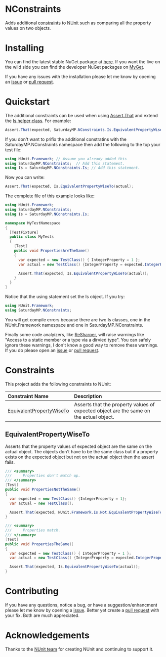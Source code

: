 # NConstraints
Adds additional [constraints](https://github.com/nunit/docs/wiki/Constraints) to [NUnit](https://github.com/nunit/nunit) such as comparing all the property values on two objects.

# Installing
You can find the latest stable NuGet package at [here](https://www.nuget.org/packages/SaturdayMP.NConstraints).  If you want the live on the wild side you can find the developer NuGet packages on [MyGet](https://www.myget.org/feed/saturdaymp/package/nuget/SaturdayMP.NConstraints).

If you have any issues with the installation please let me know by opening an [issue](https://github.com/saturdaymp/NConstraints/issues) or [pull request](https://github.com/saturdaymp/NConstraints/pulls).

# Quickstart
The additional constraints can be used when using [Assert.That](https://github.com/nunit/docs/wiki/Assertions) and extend the [Is helper class](https://github.com/nunit/nunit/blob/master/src/NUnitFramework/framework/Is.cs).  For example:

```C#
Assert.That(expected, SaturdayMP.NConstraints.Is.EquivalentPropertyWiseTo(actual);
```

If you don't want to prifix the additional constratins with the SaturdayMP.NConstraints namespace then add the following to the top your test file:

```C#
using NUnit.Framework; // Assume you already added this
using SaturdayMP.NConstraints;  // Add this statement.
using Is = SaturdayMP.NConstraints.Is; // Add this statement.
```

Now you can write:

```C#
Assert.That(expected, Is.EquivalentPropertyWiseTo(actual);
```

The complete file of this example looks like:

```C#
using NUnit.Framework;
using SaturdayMP.NConstraints;
using Is = SaturdayMP.NConstraints.Is;

namespace MyTestNamespace
{
  [TestFixture]
  public class MyTests
  {
    [Test]
    public void PropertiesAreTheSame()
    {
      var expected = new TestClass() { IntegerProperty = 1 };
      var actual = new TestClass() {IntegerProperty = expected.IntegerProperty};

      Assert.That(expected, Is.EquivalentPropertyWiseTo(actual));
    }
  }
}
```

Notice that the using statement set the Is object. If you try:

```C#
using NUnit.Framework; 
using SaturdayMP.NConstraints;
```

You will get compile errors because there are two Is classes, one in the NUnit.Framework namespace and one in SaturdayMP.NConstraints.

Finally some code analyizers, like [ReSharper](https://www.jetbrains.com/resharper/), will raise warnings like "Access to a static member or a type via a dirvied type".  You can safely ignore these warnings, I don't know a good way to remove these warnings.  If you do please open an [issue](https://github.com/saturdaymp/NConstraints/issues) or [pull request](https://github.com/saturdaymp/NConstraints/pulls).

# Constraints
This project adds the following constraints to NUnit:

| Constraint Name | Description |
|:---             |:---         |
| [EquivalentPropertyWiseTo](#equivalentpropertywiseto) | Asserts that the property values of expected object are the same on the actual object. |

##  EquivalentPropertyWiseTo
Asserts that the property values of expected object are the same on the actual object.  The objects don't have to be the same class but if a property exists on the expected object but not on the actual object then the assert fails.

```C#
/// <summary>
///     Properties don't match up.
/// </summary>
[Test]
public void PropertiesNotTheSame()
{
  var expected = new TestClass() {IntegerProperty = 1};
  var actual = new TestClass();

  Assert.That(expected, NUnit.Framework.Is.Not.EquivalentPropertyWiseTo(actual));
}

/// <summary>
///     Properties match.
/// </summary>
[Test]
public void PropertiesTheSame()
{
  var expected = new TestClass() { IntegerProperty = 1 };
  var actual = new TestClass() {IntegerProperty = expected.IntegerProperty};

  Assert.That(expected, Is.EquivalentPropertyWiseTo(actual));
}
```

# Contributing 
If you have any questions, notice a bug, or have a suggestion/enhancment please let me know by opening a [issue](https://github.com/saturdaymp/NConstraints/issues).  Better yet create a [pull request](https://github.com/saturdaymp/NConstraints/pulls) with your fix.  Both are much appreciated.

# Acknowledgements
Thanks to the [NUnit team](https://github.com/orgs/nunit/people) for creating NUnit and continuing to support it.
